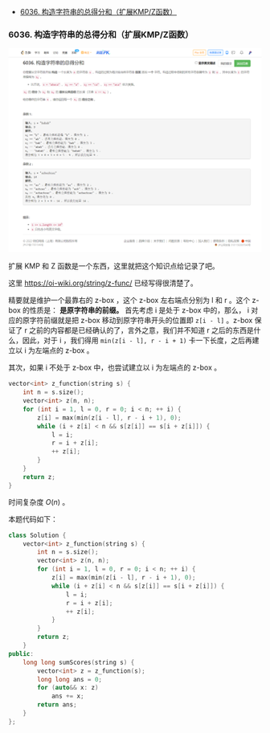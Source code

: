 
<!-- @import "[TOC]" {cmd="toc" depthFrom=1 depthTo=6 orderedList=false} -->

<!-- code_chunk_output -->

- [6036. 构造字符串的总得分和（扩展KMP/Z函数）](#6036-构造字符串的总得分和扩展kmpz函数)

<!-- /code_chunk_output -->

### 6036. 构造字符串的总得分和（扩展KMP/Z函数）

![](./images/leetcode-cn.com_contest_biweekly-contest-75_problems_sum-of-scores-of-built-strings_.png)

扩展 KMP 和 Z 函数是一个东西，这里就把这个知识点给记录了吧。

这里 https://oi-wiki.org/string/z-func/ 已经写得很清楚了。

精要就是维护一个最靠右的 z-box ，这个 z-box 左右端点分别为 l 和 r 。这个 z-box 的性质是： **是原字符串的前缀。** 首先考虑 i 是处于 z-box 中的，那么， i 对应的原字符前缀就是把 z-box 移动到原字符串开头的位置即 `z[i - l]` 。z-box 保证了 r 之前的内容都是已经确认的了，言外之意，我们并不知道 r 之后的东西是什么，因此，对于 i ，我们得用 `min(z[i - l], r - i + 1)` 卡一下长度，之后再建立以 i 为左端点的 z-box 。

其次，如果 i 不处于 z-box 中，也尝试建立以 i 为左端点的 z-box 。

```cpp
vector<int> z_function(string s) {
    int n = s.size();
    vector<int> z(n, n);
    for (int i = 1, l = 0, r = 0; i < n; ++ i) {
        z[i] = max(min(z[i - l], r - i + 1), 0);
        while (i + z[i] < n && s[z[i]] == s[i + z[i]]) {
            l = i;
            r = i + z[i];
            ++ z[i];
        }
    }
    return z;
}
```

时间复杂度 $O(n)$ 。

本题代码如下：

```cpp
class Solution {
    vector<int> z_function(string s) {
        int n = s.size();
        vector<int> z(n, n);
        for (int i = 1, l = 0, r = 0; i < n; ++ i) {
            z[i] = max(min(z[i - l], r - i + 1), 0);
            while (i + z[i] < n && s[z[i]] == s[i + z[i]]) {
                l = i;
                r = i + z[i];
                ++ z[i];
            }
        }
        return z;
    }
public:
    long long sumScores(string s) {
        vector<int> z = z_function(s);
        long long ans = 0;
        for (auto&& x: z)
            ans += x;
        return ans;
    }
};
```
